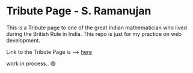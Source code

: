 # Tribute Page - S. Ramanujan

This is a Tribute page to one of the great Indian mathematician who lived during the British Rule in India. This repo is just for my practice on web development.

Link to the Tribute Page is  --> [here](https://github.com/JoykishanSharma/Tirbute-Page-Srinivasa-Ramanujan)

work in process.. :smile:
